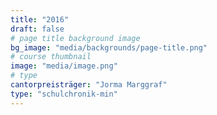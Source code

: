 ```yaml
---
title: "2016"
draft: false
# page title background image
bg_image: "media/backgrounds/page-title.png"
# course thumbnail
image: "media/image.png"
# type
cantorpreisträger: "Jorma Marggraf"
type: "schulchronik-min"
---
```

